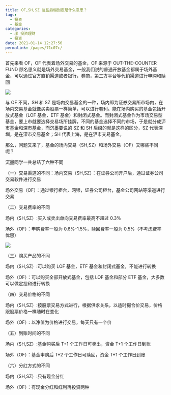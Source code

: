 ```yaml
---
title: OF,SH,SZ 这些后缀到底是什么意思？
tags: 
  - 投资
  - 基金
categories: 
  - 💰 投资理财
  - 投资
date: 2021-01-14 12:27:56
permalink: /pages/71c07c/
---
```

首先来看 OF，OF 代表着场外交易的基金，OF 来源于 OUT-THE-COUNTER FUND 顾名思义就是场外交易基金，一般我们说的普通开放基金都属于场外基金，可以通过官方直销渠道或者银行，券商，第三方平台等代销渠道进行申购和赎回

![](https://plusjrmallstatic.bj.bcebos.com/traffic/stuffimg/5cb435c10d5e7.jpg)

与 OF 不同，SH 和 SZ 是场内交易基金的一种，场内即为证券交易所市场内，在场内交易基金就像买卖股票一样简单，可以进行套利。能在场内购买的基金包括开放式基金（LOF 基金，ETF 基金）和封闭式基金。而封闭式基金作为市场交易型基金，要上市就要选择交易场所挂牌，不同的基金选择不同的市场，于是就分成沪市基金和深市基金，而沉墨要说的 SZ 和 SH 后缀的就是这样的区分，SZ 代表深圳，是在深市交易基金；SH 代表上海，是在沪市交易基金。

那么，问题又来了，基金的场内交易（SH,SZ）和场外交易（OF）又哪些不同呢？

沉墨同学一共总结了六种不同

（一）交易渠道的不同：场内交易（SH,SZ）：在证券公司开户后，通过证券公司交易软件进行交易

场外交易（OF）：通过银行柜台，网银，证券公司柜台，基金公司网站等渠道进行交易

（二）交易费率的不同

场内（SH,SZ）:买入或卖出单向交易费率最高不超过 0.3%

场外（OF）：申购费率一般为 0.6%-1.5%，赎回费率一般为 0.5%（不考虑费率优惠）

![](https://plusjrmallstatic.bj.bcebos.com/traffic/stuffimg/5cb435cc604cc.jpg)

（三）购买产品的不同

场内（SH,SZ）:可以购买 LOF 基金，ETF 基金和封闭式基金，不能进行转换

场外（OF）：可以购买全部开放式基金，包括 LOF 基金和部分 ETF 基金，大多数可以做定投和进行转换

（四）交易价格的不同

场内（SH,SZ）:按股票交易方式进行，根据供求关系，以适时撮合价交易，价格跟股票价格一样随时在变化

场外（OF）：以净值为价格进行交易，每天只有一个价

（五）到账时间的不同

场内（SH,SZ）:基金购买后 T+1 个工作日可卖出，资金 T+1 个工作日到账

场外（OF）：基金申购后 T+2 个工作日可赎回，资金 T+1 个工作日到账

（六）分红方式的不同

场内（SH,SZ）:只有现金分红

场外（OF）：有现金分红和红利再投资两种
